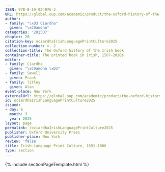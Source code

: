 ```yaml
---
ISBN: 978-0-19-924976-3
URL: https://global.oup.com/academic/product/the-oxford-history-of-the-irish-book-volume-ii-9780199249763?cc=ge&lang=3n#
author:
- family: "\xD3 Ciardha"
  given: "\xC9amonn"
categories: '202507'
chapter: 20
citation-key: ociardhaIrishLanguagePrintCulture2025
collection-number: v. 2
collection-title: The Oxford history of the Irish book
container-title: The printed book in Irish, 1567-2010s
editor:
- family: Ciardha
  given: "\xC9amonn \xD3"
- family: Sewell
  given: Frank
- family: Titley
  given: Alan
event-place: New York
externalUrl: https://global.oup.com/academic/product/the-oxford-history-of-the-irish-book-volume-ii-9780199249763?cc=ge&lang=3n#
id: ociardhaIrishLanguagePrintCulture2025
issued:
- day: 6
  month: 3
  year: 2025
layout: page
permalink: /ociardhaIrishLanguagePrintCulture2025
publisher: Oxford University Press
publisher-place: New York
review: 'false'
title: Irish-Language Print Culture, 1691-1900
type: section
---
```

{% include sectionPageTemplate.html %}